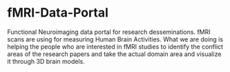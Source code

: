 # fMRI-Data-Portal
Functional Neuroimaging data portal for research desseminations.
fMRI scans are using for measuring Human Brain Activities. What we are doing is helping the people who are interested in fMRI studies to identify the conflict areas of the research papers and take the actual domain area and visualize it through 3D brain models.

